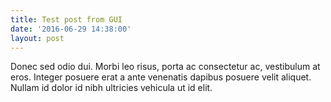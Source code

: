 ```yaml
---
title: Test post from GUI
date: '2016-06-29 14:38:00'
layout: post
---
```

Donec sed odio dui. Morbi leo risus, porta ac consectetur ac, vestibulum at eros. Integer posuere erat a ante venenatis dapibus posuere velit aliquet. Nullam id dolor id nibh ultricies vehicula ut id elit.
